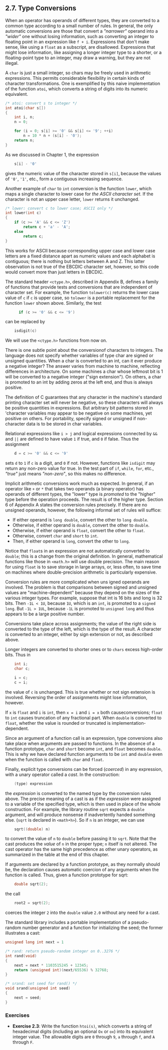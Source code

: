 ## 2.7. Type Conversions

When an operator has operands of different types, they are converted to a common type according to a small number of rules. In general, the only automatic conversions are those that convert a *"narrower"* operand into a *"wider"* one without losing information, such as converting an integer to floating point in an expression like `f + i`. Expressions that don't make sense, like using a `float` as a subscript, are disallowed. Expressions that might lose information, like assigning a longer integer type to a shorter, or a floating-point type to an integer, may draw a warning, but they are not illegal.

A `char` is just a small integer, so chars may be freely used in arithmetic expressions. This permits considerable flexibility in certain kinds of character transformations. One is exemplified by this naive implementation of the function `atoi`, which converts a string of digits into its numeric equivalent.
```c
/* atoi: convert s to integer */
int atoi(char s[])
{
    int i, n;
    n = 0;

    for (i = 0; s[i] >= '0' && s[i] <= '9'; ++i)
        n = 10 * n + (s[i] - '0'); 
    return n;
}
```
As we discussed in Chapter 1, the expression
```c
    s[i] - '0'
```
gives the numeric value of the character stored in `s[i]`, because the values of `'0'`, `'1'`, etc., form a contiguous increasing sequence.

Another example of `char` to `int` conversion is the function `lower`, which maps a single character to lower case for *the ASCII character set*. If the character is not an upper case letter, `lower` returns it unchanged.
```c
/* lower: convert c to lower case; ASCII only */
int lower(int c)
{
    if (c >= 'A' && c <= 'Z')
        return c + 'a' - 'A';
    else
        return c;
}
```
This works for ASCII because corresponding upper case and lower case letters are a fixed distance apart as numeric values and each alphabet is contiguous; there is nothing but letters between A and Z. This latter observation is not true of the EBCDIC character set, however, so this code would convert more than just letters in EBCDIC.

The standard header `<ctype.h>`, described in Appendix B, defines a family
of functions that provide tests and conversions that are independent of character set. For example, the function `tolower(c)` returns the lower case value of `c` if `c` is upper case, so `tolower` is a portable replacement for the function `lower` shown above. Similarly, the test
```c
      if (c >= '0' && c <= '9')
```
can be replaced by
```c
    isdigit(c)
```
We will use the `<ctype.h>` functions from now on.

There is one subtle point about the conversionof characters to integers. The
language does not specify whether variables of type char are signed or unsigned quantities. When a char is converted to an int, can it ever produce a negative integer? The answer varies from machine to machine, reflecting differences in architecture. On some machines a char whose leftmost bit is 1 will be converted to a negative integer ("sign extension"). On others, a char is promoted to an int by adding zeros at the left end, and thus is always positive.

The definition of C guarantees that any character in the machine's standard printing character set will never be negative, so these characters will always be positive quantities in expressions. But arbitrary bit patterns stored in 'character variables may appear to be negative on some machines, yet positive on others. For portability, specify signed or unsigned if non-character data is to be stored in char variables.

Relational expressions like `i > j` and logical expressions connected by `&&` and `||` are defined to have value `1` if true, and `0` if false. Thus the assignment
```c
    d = c >= '0' && c <= '9'
```
sets `d` to `1` if `c` is a digit, and `0` if not. However, functions like `isdigit` may return any non-zero value for true. In the test part of `if`, `while`, `for`, etc., *"true"* just means *"non-zero"*, so this makes no difference.

Implicit arithmetic conversions work much as expected. In general, if an operator like `+` or `*` that takes two operands (a binary operator) has operands of different types, the "lower" type is *promoted* to the "higher" type before the operation proceeds. The result is of the higher type. Section 6 of Appendix A states the conversion rules precisely. If there are no unsigned operands, however, the following informal set of rules will suffice:
- If either operand is `long double`, convert the other to `long double`. 
- Otherwise, if either operand is `double`, convert the other to `double`. 
- Otherwise, if either operand is `float`, convert the other to `float`. 
- Otherwise, convert `char` and `short` to `int`.
- Then, if either operand is `long`, convert the other to `long`.

Notice that `float`s in an expression are not automatically converted to `double`; this is a change from the original definition. In general, mathematical functions like those in `<math.h>` will use double precision. The main reason for using `float` is to save storage in large arrays, or, less often, to save time on machines where double-precision arithmetic is particularly expensive.

Conversion rules are more complicated when uns igned operands are involved. The problem is that comparisons between signed and unsigned values are "machine-dependent" because they depend on the sizes of the various integer types. For example, suppose that int is 16 bits and long is 32 bits. Then `-1L < 1U`, because `1U`, which is an `int`, is promoted to a `signed long`. But `-1L > 1UL`, because `-1L` is promoted to `unsigned long` and thus appears to be a large positive number.

Conversions take place across assignments; the value of the right side is converted to the type of the left, which is the type of the result. 
A character is converted to an integer, either by sign extension or not, as described above.

Longer integers are converted to shorter ones or to `chars` excess high-order bits. Thus in
```c
    int i; 
    char c;

    i = c; 
    c = i;
```
the value of `c` is unchanged. This is true whether or not sign extension is involved. Reversing the order of assignments might lose information, however.

If `x` is `float` and `i` is `int`, then `x = i` and `i = x` both causeconversions; `float` to `int` causes truncation of any fractional part. When `double` is converted to `float`, whether the value is rounded or truncated is implementation-dependent.

Since an argument of a function call is an expression, type conversions also take place when arguments are passed to functions. In the absence of a function prototype, `char` and `short` become `int`, and `float` becomes `double`. This is why we have declared function arguments to be `int` and `double` even when the function is called with `char` and `float`.

Finally, explicit type conversions can be forced (*coerced*) in any expression, with a unary operator called a *cast*. In the construction:
```c
    (type) expression
```
the *expression* is converted to the named type by the conversion rules above. The precise meaning of a cast is as if the *expression* were assigned to a variable of the specified type, which is then used in place of the whole construction. For example, the library routine `sqrt` expects a `double` argument, and will produce nonsense if inadvertently handed something else. (`sqrt` is declared in `<math•h>`). So if `n` is an integer, we can use
```c
    sqrt((double) n)
```
to convert the value of `n` to `double` before passing it to `sqrt`. Note that the cast produces the *value* of `n` in the proper type; `n` itself is not altered. The cast operator has the same high precedence as other unary operators, as summarized in the table at the end of this chapter.

If arguments are declared by a function prototype, as they normally should be, the declaration causes automatic coercion of any arguments when the function is called. Thus, given a function prototype for sqrt:
```c
    double sqrt(2);
```
the call
```c
    root2 = sqrt(2);
```
coerces the integer `2` into the `double` value `2.0` without any need for a cast.

The standard library includes a portable implementation of a pseudo-random number generator and a function for initializing the seed; the former illustrates a cast:
```c
unsigned long int next = 1

/* rand: return pseudo-random integer on 0..3276 */
int rand(void)
{
    next = next * 1103515245 + 12345;
    return (unsigned int)(next/65536) % 32768;
}

/* srand: set seed for rand() */
void srand(unsigned int seed)
{
    next = seed;
}
```

### Exercises
- **Exercise 2.3**: Write the function `htoi(s)`, which converts a string of hexadecimal digits (including an optional `Ox` or `ox`) into its equivalent integer value. The allowable digits are `0` through `9`, `a` through `f`, and `A` through `F`.

